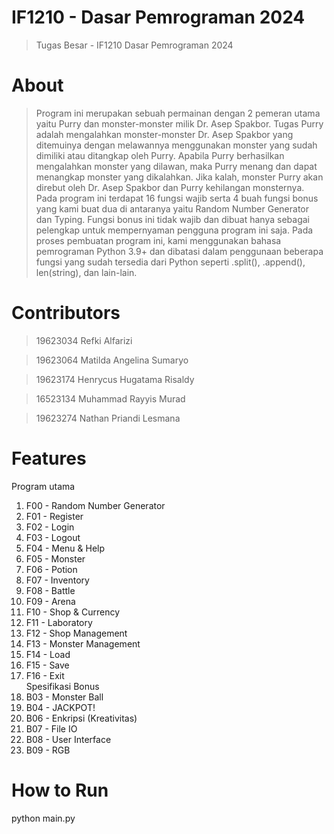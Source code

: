 # IF1210 - Dasar Pemrograman 2024
> Tugas Besar - IF1210 Dasar Pemrograman 2024

# About
> Program ini merupakan sebuah permainan dengan 2 pemeran utama yaitu Purry dan monster-monster milik Dr. Asep Spakbor. Tugas Purry adalah mengalahkan monster-monster Dr. Asep Spakbor yang ditemuinya dengan melawannya menggunakan monster yang sudah dimiliki atau ditangkap oleh Purry. Apabila Purry berhasilkan mengalahkan monster yang dilawan, maka Purry menang dan dapat menangkap monster yang dikalahkan. Jika kalah, monster Purry akan direbut oleh Dr. Asep Spakbor dan Purry kehilangan monsternya.
	Pada program ini terdapat 16 fungsi wajib serta 4 buah fungsi bonus yang kami buat dua di antaranya yaitu Random Number Generator dan Typing. Fungsi bonus ini tidak wajib dan dibuat hanya sebagai pelengkap untuk mempernyaman pengguna program ini saja. Pada proses pembuatan program ini, kami menggunakan bahasa pemrograman Python 3.9+ dan dibatasi dalam penggunaan beberapa fungsi yang sudah tersedia dari Python seperti .split(), .append(), len(string), dan lain-lain.

# Contributors
>19623034	Refki Alfarizi

>19623064	Matilda Angelina Sumaryo

>19623174	Henrycus Hugatama Risaldy

>16523134	Muhammad Rayyis Murad

>19623274	Nathan Priandi Lesmana
# Features
Program utama	
1. F00 - Random Number Generator
2. F01 - Register	
3. F02 - Login	
4. F03 - Logout	
5. F04 - Menu & Help	
6. F05 - Monster	
7. F06 - Potion	
8. F07 - Inventory	
9. F08 - Battle	
10. F09 - Arena	
11. F10 - Shop & Currency	
12. F11 - Laboratory	
13. F12 - Shop Management	
14. F13 - Monster Management	
15. F14 - Load	
16. F15 - Save	
17. F16 - Exit	
Spesifikasi Bonus	
18. B03 - Monster Ball	
19. B04 - JACKPOT!	
20. B06 - Enkripsi (Kreativitas)	
21. B07 - File IO	
22. B08 - User Interface	
22. B09 - RGB	

# How to Run
python main.py
